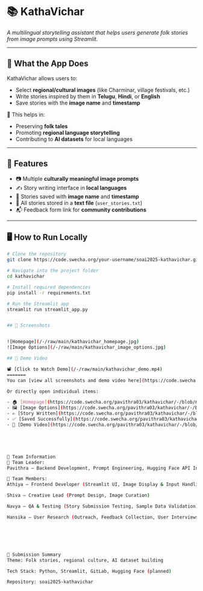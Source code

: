 # 📚 KathaVichar

*A multilingual storytelling assistant that helps users generate folk stories from image prompts using Streamlit.*

---

## 🧩 What the App Does

KathaVichar allows users to:

- Select **regional/cultural images** (like Charminar, village festivals, etc.)
- Write stories inspired by them in **Telugu**, **Hindi**, or **English**
- Save stories with the **image name** and **timestamp**

🎯 This helps in:
- Preserving **folk tales**
- Promoting **regional language storytelling**
- Contributing to **AI datasets** for local languages

---

## 🚀 Features

- 📷 Multiple **culturally meaningful image prompts**  
- ✍️ Story writing interface in **local languages**  
- 💾 Stories saved with **image name** and **timestamp**  
- 📄 All stories stored in a **text file** (`user_stories.txt`)  
- 📬 Feedback form link for **community contributions**  

---

## 🖥️ How to Run Locally

```bash
# Clone the repository
git clone https://code.swecha.org/your-username/soai2025-kathavichar.git

# Navigate into the project folder
cd kathavichar

# Install required dependencies
pip install -r requirements.txt

# Run the Streamlit app
streamlit run streamlit_app.py


## 📸 Screenshots


![Homepage](/-/raw/main/kathavichar_homepage.jpg)
![Image Options](/-/raw/main/kathavichar_image_options.jpg)

## 🎥 Demo Video

📽️ [Click to Watch Demo](/-/raw/main/kathavichar_demo.mp4)
=======
You can [view all screenshots and demo video here](https://code.swecha.org/pavithra03/kathavichar/-/tree/main/output).

Or directly open individual items:

- 🏠 [Homepage](https://code.swecha.org/pavithra03/kathavichar/-/blob/main/output/kathavichar_homepage.jpg)
- 🖼️ [Image Options](https://code.swecha.org/pavithra03/kathavichar/-/blob/main/output/kathavichar_image_options.jpg)
- ✍️ [Story Written](https://code.swecha.org/pavithra03/kathavichar/-/blob/main/output/kathavichar_story_written.jpg)
- ✅ [Saved Successfully](https://code.swecha.org/pavithra03/kathavichar/-/blob/main/output/kathavichar_save_success.jpg)
- 🎥 [Demo Video](https://code.swecha.org/pavithra03/kathavichar/-/blob/main/output/kathavichar_demo.mp4)





🤝 Team Information
👤 Team Leader:
Pavithra — Backend Development, Prompt Engineering, Hugging Face API Integration

👥 Team Members:
Athiya — Frontend Developer (Streamlit UI, Image Display & Input Handling)

Shiva — Creative Lead (Prompt Design, Image Curation)

Navya — QA & Testing (Story Submission Testing, Sample Data Validation)

Hansika — User Research (Outreach, Feedback Collection, User Interviews)






🏁 Submission Summary
Theme: Folk stories, regional culture, AI dataset building

Tech Stack: Python, Streamlit, GitLab, Hugging Face (planned)

Repository: soai2025-kathavichar


